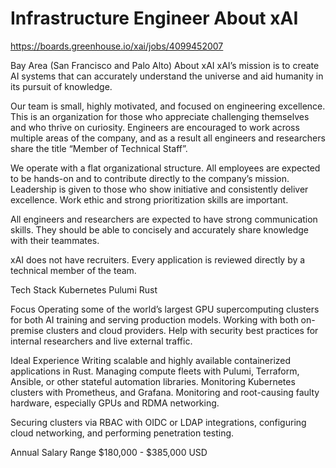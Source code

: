 # Infrastructure Engineer About xAI

https://boards.greenhouse.io/xai/jobs/4099452007

Bay Area (San Francisco and Palo Alto)
About xAI
xAI’s mission is to create AI systems that can accurately understand the universe and aid humanity in its pursuit of knowledge.

Our team is small, highly motivated, and focused on engineering excellence. This is an organization for those who appreciate challenging themselves and who thrive on curiosity. Engineers are encouraged to work across multiple areas of the company, and as a result all engineers and researchers share the title “Member of Technical Staff”.

We operate with a flat organizational structure. All employees are expected to be hands-on and to contribute directly to the company’s mission. Leadership is given to those who show initiative and consistently deliver excellence. Work ethic and strong prioritization skills are important.

All engineers and researchers are expected to have strong communication skills. They should be able to concisely and accurately share knowledge with their teammates.

xAI does not have recruiters. Every application is reviewed directly by a technical member of the team.

Tech Stack
Kubernetes
Pulumi
Rust


Focus
Operating some of the world’s largest GPU supercomputing clusters for both AI training and serving production models.
Working with both on-premise clusters and cloud providers.
Help with security best practices for internal researchers and live external traffic.


Ideal Experience
Writing scalable and highly available containerized applications in Rust.
Managing compute fleets with Pulumi, Terraform, Ansible, or other stateful automation libraries.
Monitoring Kubernetes clusters with Prometheus, and Grafana.
Monitoring and root-causing faulty hardware, especially GPUs and RDMA networking.


Securing clusters via RBAC with OIDC or LDAP integrations, configuring cloud networking, and performing penetration testing.


Annual Salary Range
$180,000 - $385,000 USD